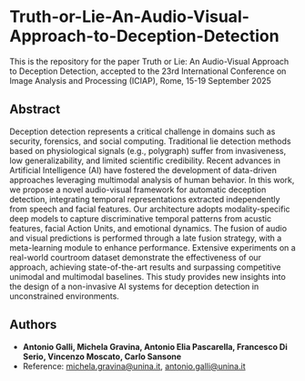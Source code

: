 # Truth-or-Lie-An-Audio-Visual-Approach-to-Deception-Detection
This is the repository for the paper Truth or Lie: An Audio-Visual Approach to Deception Detection, accepted to the 23rd International Conference on Image Analysis and Processing (ICIAP), Rome, 15-19 September 2025

## Abstract
Deception detection represents a critical challenge in domains such as security, forensics, and social computing. Traditional lie detection methods based on physiological signals (e.g., polygraph) suffer from invasiveness, low generalizability, and limited scientific credibility. Recent advances in Artificial Intelligence (AI) have fostered the development of data-driven approaches leveraging multimodal analysis of human behavior. In this work, we propose a novel audio-visual framework for automatic deception detection, integrating temporal representations extracted independently from speech and facial features. Our architecture adopts modality-specific deep models to capture discriminative temporal patterns from acustic features, facial Action Units, and emotional dynamics. The fusion of audio and visual predictions is performed through a late fusion strategy, with a meta-learning module to enhance performance. Extensive experiments on a real-world courtroom dataset demonstrate the effectiveness of our approach, achieving state-of-the-art results and surpassing competitive unimodal and multimodal baselines. This study provides new insights into the design of a non-invasive AI systems for deception detection in unconstrained environments.

## Authors
* **Antonio Galli, Michela Gravina, Antonio Elia Pascarella, Francesco Di Serio, Vincenzo Moscato, Carlo Sansone**
* Reference: michela.gravina@unina.it, antonio.galli@unina.it
